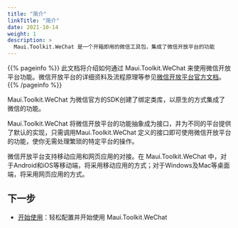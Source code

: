 ```yaml
---
title: "简介"
linkTitle: "简介"
date: 2021-10-14
weight: 1
description: >
  Maui.Toolkit.WeChat 是一个开箱即用的微信工具包，集成了微信开放平台的功能
---
```


{{% pageinfo %}}
此文档将介绍如何通过 Maui.Toolkit.WeChat 来使用微信开放平台功能。微信开放平台的详细资料及流程原理等参见<a href='https://developers.weixin.qq.com/doc/oplatform/Mobile_App/Resource_Center_Homepage.html' target='_blank'>微信开放平台官方文档</a>。
{{% /pageinfo %}}

Maui.Toolkit.WeChat 为微信官方的SDK创建了绑定类库，以原生的方式集成了微信的功能。

Maui.Toolkit.WeChat 将微信开放平台的功能抽象成为接口，并为不同的平台提供了默认的实现，只需调用Maui.Toolkit.WeChat 定义的接口即可使用微信开放平台的功能，使你无需处理繁琐的特定平台的操作。

微信开放平台支持移动应用和网页应用的对接。在 Maui.Toolkit.WeChat 中，对于Android和iOS等移动端，将采用移动应用的方式；对于Windows及Mac等桌面端，将采用网页应用的方式。

## 下一步

* [开始使用](/docs/toolkits/wechat/get-started/)：轻松配置并开始使用 Maui.Toolkit.WeChat